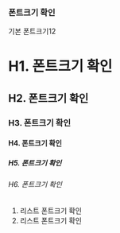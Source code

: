 ### 폰트크기 확인

기본 폰트크기12

# H1. 폰트크기 확인

## H2. 폰트크기 확인

### H3. 폰트크기 확인

#### H4. 폰트크기 확인

##### H5. 폰트크기 확인

###### H6. 폰트크기 확인



1. 리스트 폰트크기 확인
2. 리스트 폰트크기 확인
